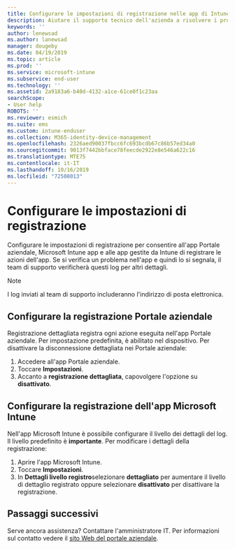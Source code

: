 ```yaml
---
title: Configurare le impostazioni di registrazione nelle app di Intune | Microsoft Docs
description: Aiutare il supporto tecnico dell'azienda a risolvere i problemi dei dispositivi usando la registrazione dettagliata
keywords: ''
author: lenewsad
ms.author: lanewsad
manager: dougeby
ms.date: 04/19/2019
ms.topic: article
ms.prod: ''
ms.service: microsoft-intune
ms.subservice: end-user
ms.technology: ''
ms.assetid: 2a9183a6-b40d-4132-a1ce-61ce0f1c23aa
searchScope:
- User help
ROBOTS: ''
ms.reviewer: esmich
ms.suite: ems
ms.custom: intune-enduser
ms.collection: M365-identity-device-management
ms.openlocfilehash: 2326aed90037fbcc6fc693bcdb67c86b57ed34a0
ms.sourcegitcommit: 9013f7442bbface78feecde2922e8e546a622c16
ms.translationtype: MTE75
ms.contentlocale: it-IT
ms.lasthandoff: 10/16/2019
ms.locfileid: "72508013"
---
```

# <a name="configure-logging-settings"></a>Configurare le impostazioni di registrazione

Configurare le impostazioni di registrazione per consentire all'app Portale aziendale, Microsoft Intune app e alle app gestite da Intune di registrare le azioni dell'app. Se si verifica un problema nell'app e quindi lo si segnala, il team di supporto verificherà questi log per altri dettagli. 

> [!NOTE]
> I log inviati al team di supporto includeranno l'indirizzo di posta elettronica.  

## <a name="configure-company-portal-logging"></a>Configurare la registrazione Portale aziendale
Registrazione dettagliata registra ogni azione eseguita nell'app Portale aziendale. Per impostazione predefinita, è abilitato nel dispositivo. Per disattivare la disconnessione dettagliata nei Portale aziendale:  

1. Accedere all'app Portale aziendale.
2. Toccare **Impostazioni**.
3. Accanto a **registrazione dettagliata**, capovolgere l'opzione su **disattivato**.

## <a name="configure-microsoft-intune-app-logging"></a>Configurare la registrazione dell'app Microsoft Intune
Nell'app Microsoft Intune è possibile configurare il livello dei dettagli del log. Il livello predefinito è **importante**. Per modificare i dettagli della registrazione:  

1. Aprire l'app Microsoft Intune.  
2. Toccare **Impostazioni**.  
3. In **Dettagli livello registro**selezionare **dettagliato** per aumentare il livello di dettaglio registrato oppure selezionare **disattivato** per disattivare la registrazione.  

## <a name="next-steps"></a>Passaggi successivi  

Serve ancora assistenza? Contattare l'amministratore IT. Per informazioni sul contatto vedere il [sito Web del portale aziendale](https://go.microsoft.com/fwlink/?linkid=2010980).  
